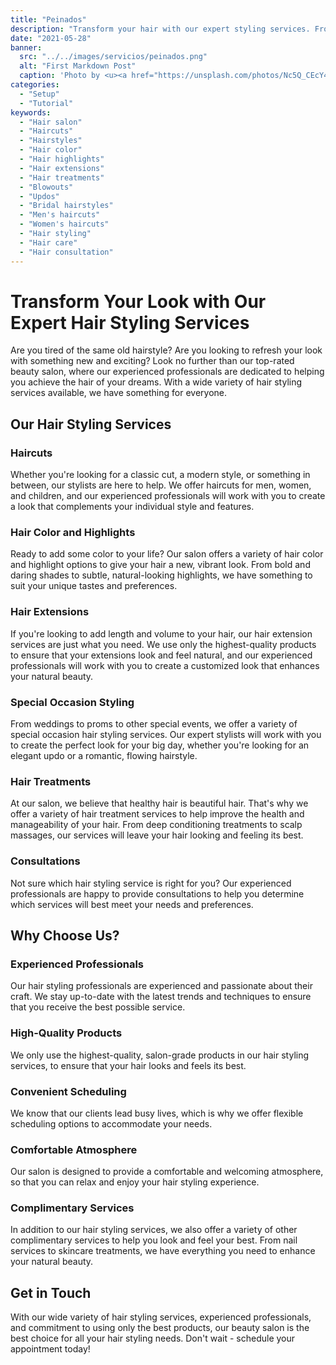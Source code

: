 ```yaml
---
title: "Peinados"
description: "Transform your hair with our expert styling services. From haircuts and highlights to bridal hairstyles and hair treatments, our experienced professionals will help you achieve the look you've been dreaming of. Schedule a hair consultation today at our top-rated salon and experience the best hair care services in town!"
date: "2021-05-28"
banner:
  src: "../../images/servicios/peinados.png"
  alt: "First Markdown Post"
  caption: 'Photo by <u><a href="https://unsplash.com/photos/Nc5Q_CEcY44">Florian Olivo</a></u>'
categories:
  - "Setup"
  - "Tutorial"
keywords:
  - "Hair salon"
  - "Haircuts"
  - "Hairstyles"
  - "Hair color"
  - "Hair highlights"
  - "Hair extensions"
  - "Hair treatments"
  - "Blowouts"
  - "Updos"
  - "Bridal hairstyles"
  - "Men's haircuts"
  - "Women's haircuts"
  - "Hair styling"
  - "Hair care"
  - "Hair consultation"
---
```


# Transform Your Look with Our Expert Hair Styling Services

Are you tired of the same old hairstyle? Are you looking to refresh your look with something new and exciting? Look no further than our top-rated beauty salon, where our experienced professionals are dedicated to helping you achieve the hair of your dreams. With a wide variety of hair styling services available, we have something for everyone.

## Our Hair Styling Services

### Haircuts

Whether you're looking for a classic cut, a modern style, or something in between, our stylists are here to help. We offer haircuts for men, women, and children, and our experienced professionals will work with you to create a look that complements your individual style and features.

### Hair Color and Highlights

Ready to add some color to your life? Our salon offers a variety of hair color and highlight options to give your hair a new, vibrant look. From bold and daring shades to subtle, natural-looking highlights, we have something to suit your unique tastes and preferences.

### Hair Extensions

If you're looking to add length and volume to your hair, our hair extension services are just what you need. We use only the highest-quality products to ensure that your extensions look and feel natural, and our experienced professionals will work with you to create a customized look that enhances your natural beauty.

### Special Occasion Styling

From weddings to proms to other special events, we offer a variety of special occasion hair styling services. Our expert stylists will work with you to create the perfect look for your big day, whether you're looking for an elegant updo or a romantic, flowing hairstyle.

### Hair Treatments

At our salon, we believe that healthy hair is beautiful hair. That's why we offer a variety of hair treatment services to help improve the health and manageability of your hair. From deep conditioning treatments to scalp massages, our services will leave your hair looking and feeling its best.

### Consultations

Not sure which hair styling service is right for you? Our experienced professionals are happy to provide consultations to help you determine which services will best meet your needs and preferences.

## Why Choose Us?

### Experienced Professionals

Our hair styling professionals are experienced and passionate about their craft. We stay up-to-date with the latest trends and techniques to ensure that you receive the best possible service.

### High-Quality Products

We only use the highest-quality, salon-grade products in our hair styling services, to ensure that your hair looks and feels its best.

### Convenient Scheduling

We know that our clients lead busy lives, which is why we offer flexible scheduling options to accommodate your needs.

### Comfortable Atmosphere

Our salon is designed to provide a comfortable and welcoming atmosphere, so that you can relax and enjoy your hair styling experience.

### Complimentary Services

In addition to our hair styling services, we also offer a variety of other complimentary services to help you look and feel your best. From nail services to skincare treatments, we have everything you need to enhance your natural beauty.

## Get in Touch

With our wide variety of hair styling services, experienced professionals, and commitment to using only the best products, our beauty salon is the best choice for all your hair styling needs. Don't wait - schedule your appointment today!
